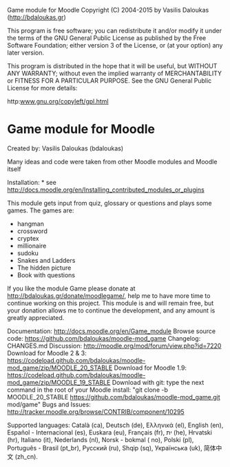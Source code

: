 Game module for Moodle
Copyright (C) 2004-2015 by Vasilis Daloukas (http://bdaloukas.gr)

This program is free software; you can redistribute it and/or modify
it under the terms of the GNU General Public License as published by
the Free Software Foundation; either version 3 of the License, or
(at your option) any later version.

This program is distributed in the hope that it will be useful,
but WITHOUT ANY WARRANTY; without even the implied warranty of
MERCHANTABILITY or FITNESS FOR A PARTICULAR PURPOSE.  See the
GNU General Public License for more details:

http:www.gnu.org/copyleft/gpl.html

Game module for Moodle
===============================================================================
Created by:
      Vasilis Daloukas (bdaloukas)

Many ideas and code were taken from other Moodle modules and Moodle itself

Installation:
    * see http://docs.moodle.org/en/Installing_contributed_modules_or_plugins

This module gets input from quiz, glossary or questions and plays some games. The games are:

* hangman
* crossword
* cryptex
* millionaire
* sudoku
* Snakes and Ladders
* The hidden picture
* Book with questions


If you like the module Game please donate at http://bdaloukas.gr/donate/moodlegame/, help me to have more time to continue working on this project. This module is and will remain free, but your donation allows me to continue the development, and any amount is greatly appreciated.


Documentation: http://docs.moodle.org/en/Game_module
Browse source code: https://github.com/bdaloukas/moodle-mod_game
Changelog: CHANGES.md
Discussion: http://moodle.org/mod/forum/view.php?id=7220
Download for Moodle 2 & 3: https://codeload.github.com/bdaloukas/moodle-mod_game/zip/MOODLE_20_STABLE
Download for Moodle 1.9: https://codeload.github.com/bdaloukas/moodle-mod_game/zip/MOODLE_19_STABLE
Download with git: type the next command in the root of your Moodle install: "git clone -b MOODLE_20_STABLE https://github.com/bdaloukas/moodle-mod_game.git mod/game"
Bugs and Issues: http://tracker.moodle.org/browse/CONTRIB/component/10295

Supported languages: Català (ca), Deutsch (de), Ελληνικά (el), English (en), Español - Internacional (es), Euskara (eu), Français (fr), ית  (he), Hrvatski (hr), Italiano (it), Nederlands (nl), Norsk - bokmal ( no), Polski (pl), Português - Brasil (pt_br), Русский (ru), Shqip (sq), Українська (uk), 简体中文 (zh_cn).


